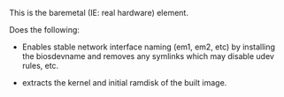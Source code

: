 This is the baremetal (IE: real hardware) element.

Does the following:

 * Enables stable network interface naming (em1, em2, etc) by
   installing the biosdevname and removes any symlinks which may
   disable udev rules, etc.

 * extracts the kernel and initial ramdisk of the built image.
